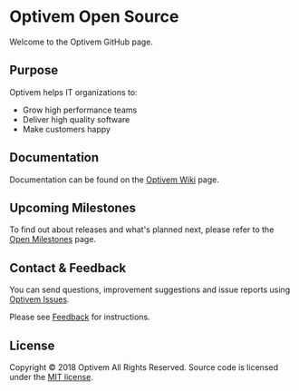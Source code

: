 # Optivem Open Source

Welcome to the Optivem GitHub page.

## Purpose

Optivem helps IT organizations to:

* Grow high performance teams
* Deliver high quality software
* Make customers happy

## Documentation

Documentation can be found on the [Optivem Wiki](https://github.com/optivem/optivem.github.io/wiki) page.

## Upcoming Milestones

To find out about releases and what's planned next, please refer to the [Open Milestones](https://github.com/optivem/optivem.github.io/milestones?direction=asc&sort=due_date&state=open) page.

## Contact & Feedback

You can send questions, improvement suggestions and issue reports using [Optivem Issues](https://github.com/optivem/optivem.github.io/issues).

Please see [Feedback](https://github.com/optivem/optivem.github.io/wiki/Feedback) for instructions.

## License

Copyright © 2018 Optivem All Rights Reserved.
Source code is licensed under the [MIT license](http://opensource.org/licenses/mit-license.php).
